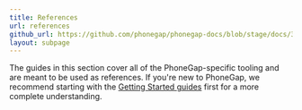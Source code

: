 ```yaml
---
title: References
url: references
github_url: https://github.com/phonegap/phonegap-docs/blob/stage/docs/3-references/0-index.html.md
layout: subpage
---
```


The guides in this section cover all of the PhoneGap-specific tooling and are meant to be used as references. If you're new to PhoneGap, we recommend starting with the [Getting Started guides](/getting-started) first for a more complete understanding.
